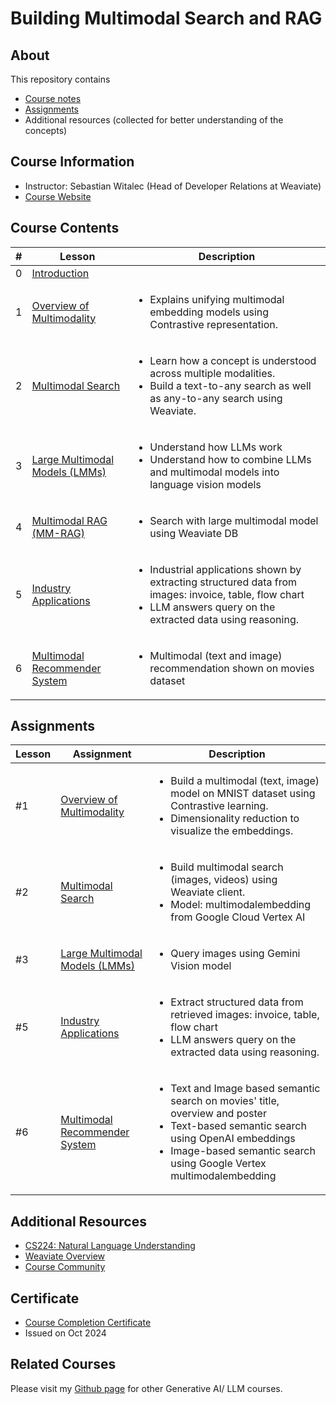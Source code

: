 # Building Multimodal Search and RAG

## About

This repository contains

- [Course notes](#course-contents)
- [Assignments](#assignments)
- Additional resources (collected for better understanding of the concepts)

## Course Information

- Instructor: Sebastian Witalec (Head of Developer Relations at Weaviate)
- [Course Website](https://www.deeplearning.ai/short-courses/building-multimodal-search-and-rag/)

## Course Contents

|#|     Lesson  |   Description   |
|-|-------------|-----------------|
|0|[Introduction](./notes/Lesson_0.md)||
|1|[Overview of Multimodality](./notes/Lesson_1.md)|<ul><li>Explains unifying multimodal embedding models using Contrastive representation.</li></ul>|
|2|[Multimodal Search](./notes/Lesson_2.md)|<ul><li>Learn how a concept is understood across multiple modalities.</li><li>Build a text-to-any search as well as any-to-any search using Weaviate.</li></ul>|
|3|[Large Multimodal Models (LMMs)](./notes/Lesson_3.md)|<ul><li>Understand how LLMs work</li><li>Understand how to combine LLMs and multimodal models into language vision models</li></ul>|
|4|[Multimodal RAG (MM-RAG)](./notes/Lesson_4.md)|<ul><li>Search with large multimodal model using Weaviate DB</li></ul>|
|5|[Industry Applications](./notes/Lesson_5.md)|<ul><li>Industrial applications shown by extracting structured data from images: invoice, table, flow chart</li><li>LLM answers query on the extracted data using reasoning.</li></ul>|
|6|[Multimodal Recommender System](./notes/Lesson_6.md)|<ul><li>Multimodal (text and image) recommendation shown on movies dataset</li></ul>|

## Assignments

  |Lesson|         Assignment        |   Description   |
  |-------|---------------------------|-----------------|
  |#1|[Overview of Multimodality](./notes/Lesson_1.md#notebook)|<ul><li>Build a multimodal (text, image) model on MNIST dataset using Contrastive learning.</li><li>Dimensionality reduction to visualize the embeddings.</li></ul>|
  |#2|[Multimodal Search](./notes/Lesson_2.md#notebook)|<ul><li>Build multimodal search (images, videos) using Weaviate client.</li><li>Model: multimodalembedding from Google Cloud Vertex AI</li></ul>|
  |#3|[Large Multimodal Models (LMMs)](./notes/Lesson_3.md#notebook)|<ul><li>Query images using Gemini Vision model</li></ul>|
  |#5|[Industry Applications](./notes/Lesson_5.md#notebook)|<ul><li>Extract structured data from retrieved images: invoice, table, flow chart</li><li>LLM answers query on the extracted data using reasoning.</li></ul>|
  |#6|[Multimodal Recommender System](./notes/Lesson_6.md#notebook)|<ul><li>Text and Image based semantic search on movies' title, overview and poster</li><li>Text-based semantic search using OpenAI embeddings</li><li>Image-based semantic search using Google Vertex multimodalembedding</li></ul>|

## Additional Resources

- [CS224: Natural Language Understanding](https://web.stanford.edu/class/cs224u/)
- [Weaviate Overview](https://github.com/weaviate/weaviate#weaviate-)
- [Course Community](https://community.deeplearning.ai/c/short-course-q-a/building-multimodal-search-and-rags/448)

## Certificate

- [Course Completion Certificate](https://kaushikacharya.github.io/assets/certificates/DeepLearning_ai_Building_Multimodal_Search_and_RAG.pdf)
- Issued on Oct 2024

## Related Courses

Please visit my [Github page](https://kaushikacharya.github.io/courses/#generative-ai--large-language-models-llm) for other Generative AI/ LLM courses.
